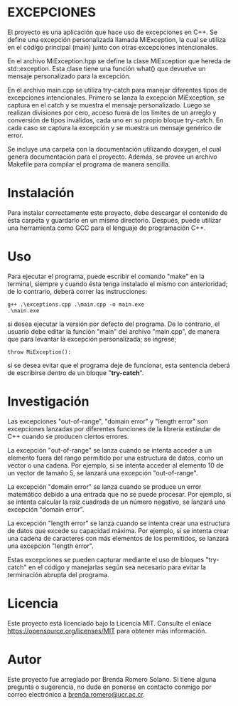 # EXCEPCIONES

El proyecto es una aplicación que hace uso de excepciones en C++. Se define una excepción personalizada llamada MiException, la cual se utiliza en el código principal (main) junto con otras excepciones intencionales.

En el archivo MiException.hpp se define la clase MiException que hereda de std::exception. Esta clase tiene una función what() que devuelve un mensaje personalizado para la excepción.

En el archivo main.cpp se utiliza try-catch para manejar diferentes tipos de excepciones intencionales. Primero se lanza la excepción MiException, se captura en el catch y se muestra el mensaje personalizado. Luego se realizan divisiones por cero, acceso fuera de los límites de un arreglo y conversión de tipos inválidos, cada uno en su propio bloque try-catch. En cada caso se captura la excepción y se muestra un mensaje genérico de error.

Se incluye una carpeta con la documentación utilizando doxygen, el cual genera documentación para el proyecto. Además, se provee un archivo Makefile para compilar el programa de manera sencilla.

# Instalación
Para instalar correctamente este proyecto, debe descargar el contenido de esta carpeta y guardarlo en un mismo directorio. Después, puede utilizar una herramienta como GCC para el lenguaje de programación C++.

# Uso
Para ejecutar el programa, puede escribir el comando "make" en la terminal, siempre y cuando ésta tenga instalado el mismo con anterioridad; de lo contrario, deberá correr las instrucciones:
```
g++ .\exceptions.cpp .\main.cpp -o main.exe
.\main.exe
```
si desea ejecutar la versión por defecto del programa. De lo contrario, el usuario debe editar la función "main" del archivo "main.cpp", de manera que para levantar la excepción personalizada; se ingrese;
```
throw MiException():
```
si se desea evitar que el programa deje de funcionar, esta sentencia deberá de escribirse dentro de un bloque "**try-catch**".

# Investigación

Las excepciones "out-of-range", "domain error" y "length error" son excepciones lanzadas por diferentes funciones de la librería estándar de C++ cuando se producen ciertos errores.

La excepción "out-of-range" se lanza cuando se intenta acceder a un elemento fuera del rango permitido por una estructura de datos, como un vector o una cadena. Por ejemplo, si se intenta acceder al elemento 10 de un vector de tamaño 5, se lanzará una excepción "out-of-range".

La excepción "domain error" se lanza cuando se produce un error matemático debido a una entrada que no se puede procesar. Por ejemplo, si se intenta calcular la raíz cuadrada de un número negativo, se lanzará una excepción "domain error".

La excepción "length error" se lanza cuando se intenta crear una estructura de datos que excede su capacidad máxima. Por ejemplo, si se intenta crear una cadena de caracteres con más elementos de los permitidos, se lanzará una excepción "length error".

Estas excepciones se pueden capturar mediante el uso de bloques "try-catch" en el código y manejarlas según sea necesario para evitar la terminación abrupta del programa.

# Licencia
Este proyecto está licenciado bajo la Licencia MIT. Consulte el enlace https://opensource.org/licenses/MIT para obtener más información.

# Autor
Este proyecto fue arreglado por Brenda Romero Solano. Si tiene alguna pregunta o sugerencia, no dude en ponerse en contacto conmigo por correo electrónico a brenda.romero@ucr.ac.cr.